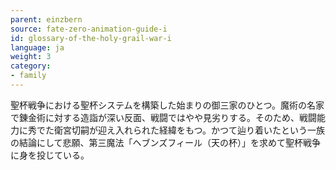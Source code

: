 ```yaml
---
parent: einzbern
source: fate-zero-animation-guide-i
id: glossary-of-the-holy-grail-war-i
language: ja
weight: 3
category:
- family
---
```


聖杯戦争における聖杯システムを構築した始まりの御三家のひとつ。魔術の名家で錬金術に対する造詣が深い反面、戦闘ではやや見劣りする。そのため、戦闘能力に秀でた衛宮切嗣が迎え入れられた経緯をもつ。かつて辿り着いたという一族の結論にして悲願、第三魔法「ヘブンズフィール（天の杯）」を求めて聖杯戦争に身を投じている。
